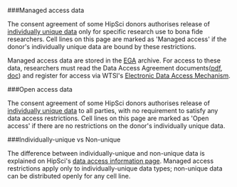 
###Managed access data

The consent agreement of some HipSci donors authorises release of [individually unique data](/data/access#unique)
only for specific research use to bona fide researchers.
Cell lines on this page are marked as 'Managed access' if the donor's individually unique data are bound by these restrictions.

Managed access data are stored in the [EGA](http://www.ebi.ac.uk/ega) archive.
For access to
these data, researchers must read the Data Access Agreement documents([pdf](/documents/HipSci_Normals_DAA_v3.2_form.pdf), [doc](/documents/HipSci_Normals_DAA_v3.2_form.doc)) and
register for access via WTSI's [Electronic Data Access Mechanism](https://www.sanger.ac.uk/legal/DAA/MasterController).

###Open access data

The consent agreement of some HipSci donors authorises release of [individually unique data](/data/access#unique)
to all parties, with no requirement to satisfy any data access restrictions.
Cell lines on this page are marked as 'Open access' if there are no restrictions on the donor's individually unique data.

###Individually-unique vs Non-unique

The difference between individually-unique and non-unique data is explained on HipSci's
[data access information page](/data/access/). Managed access restrictions apply only to
individually-unique data types; non-unique data can be distributed openly for any cell line.
